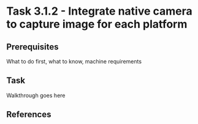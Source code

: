 # Task 3.1.2 - Integrate native camera to capture image for each platform

## Prerequisites 

What to do first, what to know, machine requirements

## Task 

Walkthrough goes here

## References
